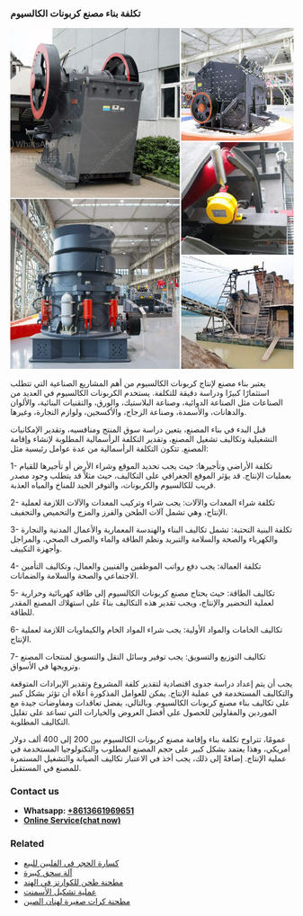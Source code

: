 <h3>تكلفة بناء مصنع كربونات الكالسيوم</h3><img src='1701850752.jpg' alt=''><p>يعتبر بناء مصنع لإنتاج كربونات الكالسيوم من أهم المشاريع الصناعية التي تتطلب استثمارًا كبيرًا ودراسة دقيقة للتكلفة. يستخدم الكربونات الكالسيوم في العديد من الصناعات مثل الصناعة الدوائية، وصناعة البلاستيك، والورق، والتقنيات البنائية، والألوان والدهانات، والأسمدة، وصناعة الزجاج، والأكسجين، ولوازم النجارة، وغيرها.</p><p>قبل البدء في بناء المصنع، يتعين دراسة سوق المنتج ومنافسيه، وتقدير الإمكانيات التشغيلية وتكاليف تشغيل المصنع، وتقدير التكلفة الرأسمالية المطلوبة لإنشاء وإقامة المصنع. تتكون التكلفة الرأسمالية من عدة عوامل رئيسية مثل:</p><p>1- تكلفة الأراضي وتأجيرها: حيث يجب تحديد الموقع وشراء الأرض أو تأجيرها للقيام بعمليات الإنتاج. قد يؤثر الموقع الجغرافي على التكاليف، حيث مثلاً قد يتطلب وجود مصدر قريب للكالسيوم والكربونات، والتوفر الجيد للمناخ والمياه العذبة.</p><p>2- تكلفة شراء المعدات والآلات: يجب شراء وتركيب المعدات والآلات اللازمة لعملية الإنتاج، وهي تشمل آلات الطحن والفرز والمزج والتحميص والتجفيف.</p><p>3- تكلفة البنية التحتية: تشمل تكاليف البناء والهندسة المعمارية والأعمال المدنية والنجارة والكهرباء والصحة والسلامة والتبريد ونظم الطاقة والماء والصرف الصحي، والمراجل وأجهزة التكييف.</p><p>4- تكلفة العمالة: يجب دفع رواتب الموظفين والفنيين والعمال، وتكاليف التأمين الاجتماعي والصحة والسلامة والضمانات.</p><p>5- تكاليف الطاقة: حيث يحتاج مصنع كربونات الكالسيوم إلى طاقة كهربائية وحرارية لعملية التحضير والإنتاج، ويجب تقدير هذه التكاليف بناءً على استهلاك المصنع المقدر للطاقة.</p><p>6- تكاليف الخامات والمواد الأولية: يجب شراء المواد الخام والكيماويات اللازمة لعملية الإنتاج.</p><p>7- تكاليف التوزيع والتسويق: يجب توفير وسائل النقل والتسويق لمنتجات المصنع وترويجها في الأسواق.</p><p>يجب أن يتم إعداد دراسة جدوى اقتصادية لتقدير كلفة المشروع وتقدير الإيرادات المتوقعة والتكاليف المستخدمة في عملية الإنتاج. يمكن للعوامل المذكورة أعلاه أن تؤثر بشكل كبير على تكاليف بناء مصنع كربونات الكالسيوم. وبالتالي، يفضل تعاقدات ومفاوضات جيدة مع الموردين والمقاولين للحصول على أفضل العروض والخيارات التي تساعد على تقليل التكاليف المطلوبة.</p><p>عمومًا، تتراوح تكلفة بناء وإقامة مصنع كربونات الكالسيوم بين 200 إلى 400 ألف دولار أمريكي، وهذا يعتمد بشكل كبير على حجم المصنع المطلوب والتكنولوجيا المستخدمة في عملية الإنتاج. إضافةً إلى ذلك، يجب أخذ في الاعتبار تكاليف الصيانة والتشغيل المستمرة للمصنع في المستقبل.</p><h3>Contact us</h3><ul><li><strong>Whatsapp:&nbsp;<a href="https://wa.me/8613661969651">+8613661969651</a></strong></li><li><a href="https://swt.shibang-china.com/?git&amp;zhl&amp;تكلفة بناء مصنع كربونات الكالسيوم"><strong>Online Service(chat now)</strong></a></li></ul><h3>Related</h3><ul><li><a href='كسارة الحجر في الفلبين للبيع.md'>كسارة الحجر في الفلبين للبيع</a></li><li><a href='آلة سحق كبيرة.md'>آلة سحق كبيرة</a></li><li><a href='مطحنة طحن للكوارتز في الهند.md'>مطحنة طحن للكوارتز في الهند</a></li><li><a href='عملية تشكيل الأسمنت.md'>عملية تشكيل الأسمنت</a></li><li><a href='مطحنة كرات صغيرة لهنان الصين.md'>مطحنة كرات صغيرة لهنان الصين</a></li></ul>